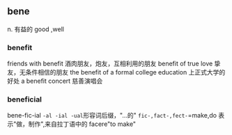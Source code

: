 ## bene

n. 有益的
good ,well

### benefit

friends with benefit 酒肉朋友，炮友，互相利用的朋友
benefit of true love 挚友，无条件相信的朋友
the benefit of a formal college education 上正式大学的好处
a benefit concert 慈善演唱会

### beneficial

bene-fic-ial
`-al -ial -ual`形容词后缀，"...的"
`fic-,fact-,fect-`=make,do 表示"做，制作",来自拉丁语中的 facere"to make"
